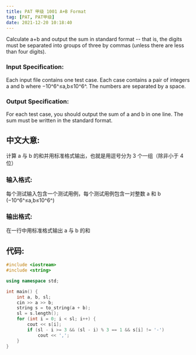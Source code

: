 ```yaml
---
title: PAT 甲级 1001 A+B Format
tag: [PAT, PAT甲级]
date: 2021-12-20 10:18:40
---
```


Calculate a+b and output the sum in standard format -- that is, the digits must be separated into groups of three by commas (unless there are less than four digits).

### Input Specification:

Each input file contains one test case. Each case contains a pair of integers a and b where −10^6^≤a,b≤10^6^. The numbers are separated by a space.

### Output Specification:

For each test case, you should output the sum of a and b in one line. The sum must be written in the standard format.

<!--more-->

## 中文大意:

计算 a 与 b 的和并用标准格式输出，也就是用逗号分为 3 个一组（除非小于 4 位）

### 输入格式:

每个测试输入包含一个测试用例，每个测试用例包含一对整数 a 和 b (−10^6^≤a,b≤10^6^)

### 输出格式:

在一行中用标准格式输出 a 与 b 的和

## 代码:

```c++
#include <iostream>
#include <string>

using namespace std;

int main() {
    int a, b, sl;
    cin >> a >> b;
    string s = to_string(a + b);
    sl = s.length();
    for (int i = 0; i < sl; i++) {
        cout << s[i];
        if (sl - i >= 3 && (sl - i) % 3 == 1 && s[i] != '-')
            cout << ',';
    }
}
```
